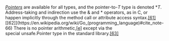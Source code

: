 [_Pointers_](https://en.wikipedia.org/wiki/Pointer_(computer_programming) "Pointer (computer programming)") are available for all types, and the pointer-to-_T_ type is denoted *_T_. Address-taking and indirection use the & and * operators, as in C, or happen implicitly through the method call or attribute access syntax.[[61]](https://en.wikipedia.org/wiki/Go_(programming_language)#cite_note-65)[[62]](https://en.wikipedia.org/wiki/Go_(programming_language)#cite_note-66) There is no pointer arithmetic,[[e]](https://en.wikipedia.org/wiki/Go_(programming_language)#cite_note-noPointerArith-67) except via the special unsafe.Pointer type in the standard library.[[63]](https://en.wikipedia.org/wiki/Go_(programming_language)#cite_note-68)
